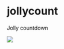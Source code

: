 # jollycount
Jolly countdown

![](https://github.com/Joachricar/jollycount/workflows/Build%20and%20Deploy/badge.svg)